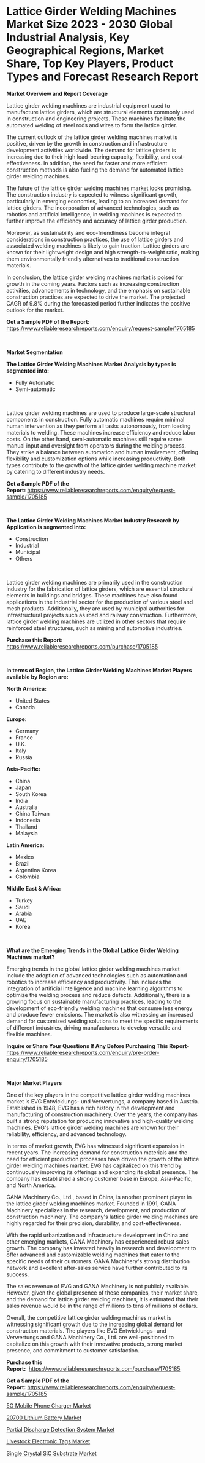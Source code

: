 <p><h1>Lattice Girder Welding Machines Market Size 2023 - 2030 Global Industrial Analysis, Key Geographical Regions, Market Share, Top Key Players, Product Types and Forecast Research Report</h1></p><p><strong>Market Overview and Report Coverage</strong></p>
<p><p>Lattice girder welding machines are industrial equipment used to manufacture lattice girders, which are structural elements commonly used in construction and engineering projects. These machines facilitate the automated welding of steel rods and wires to form the lattice girder.</p><p>The current outlook of the lattice girder welding machines market is positive, driven by the growth in construction and infrastructure development activities worldwide. The demand for lattice girders is increasing due to their high load-bearing capacity, flexibility, and cost-effectiveness. In addition, the need for faster and more efficient construction methods is also fueling the demand for automated lattice girder welding machines.</p><p>The future of the lattice girder welding machines market looks promising. The construction industry is expected to witness significant growth, particularly in emerging economies, leading to an increased demand for lattice girders. The incorporation of advanced technologies, such as robotics and artificial intelligence, in welding machines is expected to further improve the efficiency and accuracy of lattice girder production.</p><p>Moreover, as sustainability and eco-friendliness become integral considerations in construction practices, the use of lattice girders and associated welding machines is likely to gain traction. Lattice girders are known for their lightweight design and high strength-to-weight ratio, making them environmentally friendly alternatives to traditional construction materials.</p><p>In conclusion, the lattice girder welding machines market is poised for growth in the coming years. Factors such as increasing construction activities, advancements in technology, and the emphasis on sustainable construction practices are expected to drive the market. The projected CAGR of 9.8% during the forecasted period further indicates the positive outlook for the market.</p></p>
<p><strong>Get a Sample PDF of the Report:</strong> <a href="https://www.reliableresearchreports.com/enquiry/request-sample/1705185">https://www.reliableresearchreports.com/enquiry/request-sample/1705185</a></p>
<p>&nbsp;</p>
<p><strong>Market Segmentation</strong></p>
<p><strong>The Lattice Girder Welding Machines Market Analysis by types is segmented into:</strong></p>
<p><ul><li>Fully Automatic</li><li>Semi-automatic</li></ul></p>
<p>&nbsp;</p>
<p><p>Lattice girder welding machines are used to produce large-scale structural components in construction. Fully automatic machines require minimal human intervention as they perform all tasks autonomously, from loading materials to welding. These machines increase efficiency and reduce labor costs. On the other hand, semi-automatic machines still require some manual input and oversight from operators during the welding process. They strike a balance between automation and human involvement, offering flexibility and customization options while increasing productivity. Both types contribute to the growth of the lattice girder welding machine market by catering to different industry needs.</p></p>
<p><strong>Get a Sample PDF of the Report:</strong>&nbsp;<a href="https://www.reliableresearchreports.com/enquiry/request-sample/1705185">https://www.reliableresearchreports.com/enquiry/request-sample/1705185</a></p>
<p>&nbsp;</p>
<p><strong>The Lattice Girder Welding Machines Market Industry Research by Application is segmented into:</strong></p>
<p><ul><li>Construction</li><li>Industrial</li><li>Municipal</li><li>Others</li></ul></p>
<p>&nbsp;</p>
<p><p>Lattice girder welding machines are primarily used in the construction industry for the fabrication of lattice girders, which are essential structural elements in buildings and bridges. These machines have also found applications in the industrial sector for the production of various steel and mesh products. Additionally, they are used by municipal authorities for infrastructural projects such as road and railway construction. Furthermore, lattice girder welding machines are utilized in other sectors that require reinforced steel structures, such as mining and automotive industries.</p></p>
<p><strong>Purchase this Report:</strong>&nbsp; <a href="https://www.reliableresearchreports.com/purchase/1705185">https://www.reliableresearchreports.com/purchase/1705185</a></p>
<p>&nbsp;</p>
<p><strong>In terms of Region, the Lattice Girder Welding Machines Market Players available by Region are:</strong></p>
<p>
    <p> <strong> North America: </strong>
        <ul>
            <li>United States</li>
            <li>Canada</li>
        </ul>
        </p> 
    <p> <strong> Europe: </strong>
        <ul>
            <li>Germany</li>
            <li>France</li>
            <li>U.K.</li>
            <li>Italy</li>
            <li>Russia</li>
        </ul>
        </p> 
    <p> <strong> Asia-Pacific: </strong>
        <ul>
            <li>China</li>
            <li>Japan</li>
            <li>South Korea</li>
            <li>India</li>
            <li>Australia</li>
            <li>China Taiwan</li>
            <li>Indonesia</li>
            <li>Thailand</li>
            <li>Malaysia</li>
        </ul>
        </p> 
    <p> <strong> Latin America: </strong>
        <ul>
            <li>Mexico</li>
            <li>Brazil</li>
            <li>Argentina Korea</li>
            <li>Colombia</li>
        </ul>
        </p> 
    <p> <strong> Middle East & Africa: </strong>
        <ul>
            <li>Turkey</li>
            <li>Saudi</li>
            <li>Arabia</li>
            <li>UAE</li>
            <li>Korea</li>
        </ul>
    </p>
    </p>
<p>&nbsp;</p>
<p><strong>What are the Emerging Trends in the Global Lattice Girder Welding Machines market?</strong></p>
<p><p>Emerging trends in the global lattice girder welding machines market include the adoption of advanced technologies such as automation and robotics to increase efficiency and productivity. This includes the integration of artificial intelligence and machine learning algorithms to optimize the welding process and reduce defects. Additionally, there is a growing focus on sustainable manufacturing practices, leading to the development of eco-friendly welding machines that consume less energy and produce fewer emissions. The market is also witnessing an increased demand for customized welding solutions to meet the specific requirements of different industries, driving manufacturers to develop versatile and flexible machines.</p></p>
<p><strong>Inquire or Share Your Questions If Any Before Purchasing This Report</strong>- <a href="https://www.reliableresearchreports.com/enquiry/pre-order-enquiry/1705185">https://www.reliableresearchreports.com/enquiry/pre-order-enquiry/1705185</a></p>
<p>&nbsp;</p>
<p><strong>Major Market Players</strong></p>
<p><p>One of the key players in the competitive lattice girder welding machines market is EVG Entwicklungs- und Verwertungs, a company based in Austria. Established in 1948, EVG has a rich history in the development and manufacturing of construction machinery. Over the years, the company has built a strong reputation for producing innovative and high-quality welding machines. EVG's lattice girder welding machines are known for their reliability, efficiency, and advanced technology.</p><p>In terms of market growth, EVG has witnessed significant expansion in recent years. The increasing demand for construction materials and the need for efficient production processes have driven the growth of the lattice girder welding machines market. EVG has capitalized on this trend by continuously improving its offerings and expanding its global presence. The company has established a strong customer base in Europe, Asia-Pacific, and North America.</p><p>GANA Machinery Co., Ltd., based in China, is another prominent player in the lattice girder welding machines market. Founded in 1991, GANA Machinery specializes in the research, development, and production of construction machinery. The company's lattice girder welding machines are highly regarded for their precision, durability, and cost-effectiveness.</p><p>With the rapid urbanization and infrastructure development in China and other emerging markets, GANA Machinery has experienced robust sales growth. The company has invested heavily in research and development to offer advanced and customizable welding machines that cater to the specific needs of their customers. GANA Machinery's strong distribution network and excellent after-sales service have further contributed to its success.</p><p>The sales revenue of EVG and GANA Machinery is not publicly available. However, given the global presence of these companies, their market share, and the demand for lattice girder welding machines, it is estimated that their sales revenue would be in the range of millions to tens of millions of dollars.</p><p>Overall, the competitive lattice girder welding machines market is witnessing significant growth due to the increasing global demand for construction materials. The players like EVG Entwicklungs- und Verwertungs and GANA Machinery Co., Ltd. are well-positioned to capitalize on this growth with their innovative products, strong market presence, and commitment to customer satisfaction.</p></p>
<p><strong>Purchase this Report:</strong>&nbsp;&nbsp;<a href="https://www.reliableresearchreports.com/purchase/1705185">https://www.reliableresearchreports.com/purchase/1705185</a></p>
<p></p>
<p><strong>Get a Sample PDF of the Report:</strong>&nbsp;<a href="https://www.reliableresearchreports.com/enquiry/request-sample/1705185">https://www.reliableresearchreports.com/enquiry/request-sample/1705185</a></p>
<p><p><a href="https://www.linkedin.com/pulse/5g-mobile-phone-charger-market-research-report-provides-uhzmf/">5G Mobile Phone Charger Market</a></p><p><a href="https://www.linkedin.com/pulse/20700-lithium-battery-market-size-2023-2030-global-industrial-288af/">20700 Lithium Battery Market</a></p><p><a href="https://medium.com/@reportprime04/partial-discharge-detection-system-market-furnishes-information-on-market-share-market-trends-and-ee8eb576e04b">Partial Discharge Detection System Market</a></p><p><a href="https://medium.com/@reportprime03/livestock-electronic-tags-market-size-and-market-trends-complete-industry-overview-2023-to-2030-b975fc9bdd63">Livestock Electronic Tags Market</a></p><p><a href="https://www.linkedin.com/pulse/single-crystal-sic-substrate-market-insights-players-l12mf/">Single Crystal SiC Substrate Market</a></p></p>